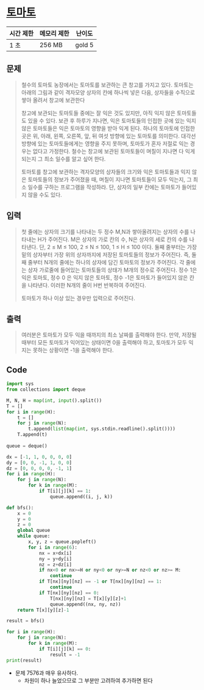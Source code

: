 # [토마토](https://www.acmicpc.net/problem/7576)

| 시간 제한 | 메모리 제한 | 난이도 |
| --- | --- | --- |
| 1 초 | 256 MB | gold 5 |

## 문제

> 철수의 토마토 농장에서는 토마토를 보관하는 큰 창고를 가지고 있다. 토마토는 아래의 그림과 같이 격자모양 상자의 칸에 하나씩 넣은 다음, 상자들을 수직으로 쌓아 올려서 창고에 보관한다
> 
> 
> 창고에 보관되는 토마토들 중에는 잘 익은 것도 있지만, 아직 익지 않은 토마토들도 있을 수 있다. 보관 후 하루가 지나면, 익은 토마토들의 인접한 곳에 있는 익지 않은 토마토들은 익은 토마토의 영향을 받아 익게 된다. 하나의 토마토에 인접한 곳은 위, 아래, 왼쪽, 오른쪽, 앞, 뒤 여섯 방향에 있는 토마토를 의미한다. 대각선 방향에 있는 토마토들에게는 영향을 주지 못하며, 토마토가 혼자 저절로 익는 경우는 없다고 가정한다. 철수는 창고에 보관된 토마토들이 며칠이 지나면 다 익게 되는지 그 최소 일수를 알고 싶어 한다.
> 
> 토마토를 창고에 보관하는 격자모양의 상자들의 크기와 익은 토마토들과 익지 않은 토마토들의 정보가 주어졌을 때, 며칠이 지나면 토마토들이 모두 익는지, 그 최소 일수를 구하는 프로그램을 작성하라. 단, 상자의 일부 칸에는 토마토가 들어있지 않을 수도 있다.
> 

## 입력

> 첫 줄에는 상자의 크기를 나타내는 두 정수 M,N과 쌓아올려지는 상자의 수를 나타내는 H가 주어진다. M은 상자의 가로 칸의 수, N은 상자의 세로 칸의 수를 나타낸다. 단, 2 ≤ M ≤ 100, 2 ≤ N ≤ 100, 1 ≤ H ≤ 100 이다. 둘째 줄부터는 가장 밑의 상자부터 가장 위의 상자까지에 저장된 토마토들의 정보가 주어진다. 즉, 둘째 줄부터 N개의 줄에는 하나의 상자에 담긴 토마토의 정보가 주어진다. 각 줄에는 상자 가로줄에 들어있는 토마토들의 상태가 M개의 정수로 주어진다. 정수 1은 익은 토마토, 정수 0 은 익지 않은 토마토, 정수 -1은 토마토가 들어있지 않은 칸을 나타낸다. 이러한 N개의 줄이 H번 반복하여 주어진다.
> 
> 
> 토마토가 하나 이상 있는 경우만 입력으로 주어진다.
> 

## 출력

> 여러분은 토마토가 모두 익을 때까지의 최소 날짜를 출력해야 한다. 만약, 저장될 때부터 모든 토마토가 익어있는 상태이면 0을 출력해야 하고, 토마토가 모두 익지는 못하는 상황이면 -1을 출력해야 한다.
> 

## Code

```python
import sys 
from collections import deque 

M, N, H = map(int, input().split())
T = []
for i in range(H):
    t = []
    for j in range(N):
        t.append(list(map(int, sys.stdin.readline().split())))
    T.append(t)
    
queue = deque()

dx = [-1, 1, 0, 0, 0, 0]
dy = [0, 0, -1, 1, 0, 0] 
dz = [0, 0, 0, 0, -1, 1]
for i in range(H):
    for j in range(N):
        for k in range(M):
            if T[i][j][k] == 1:
                queue.append((i, j, k))

def bfs():
    x = 0
    y = 0
    z = 0 
    global queue 
    while queue:
        x, y, z = queue.popleft()
        for i in range(6):
            nx = x+dx[i]
            ny = y+dy[i]
            nz = z+dz[i]
            if nx<0 or nx>=H or ny<0 or ny>=N or nz<0 or nz>= M:
                continue
            if T[nx][ny][nz] == -1 or T[nx][ny][nz] == 1:
                continue 
            if T[nx][ny][nz] == 0:
                T[nx][ny][nz] = T[x][y][z]+1 
                queue.append((nx, ny, nz))
    return T[x][y][z]-1 

result = bfs()

for i in range(H):
    for j in range(N):
        for k in range(M):
            if T[i][j][k] == 0:
                result = -1
print(result)
```

- 문제 7576과 매우 유사하다.
    - 차원이 하나 늘었으므로 그 부분만 고려하여 추가하면 된다